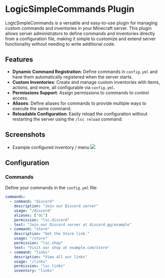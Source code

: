 # LogicSimpleCommands Plugin

LogicSimpleCommands is a versatile and easy-to-use plugin for managing custom commands and inventories in your Minecraft server. This plugin allows server administrators to define commands and inventories directly from a configuration file, making it simple to customize and extend server functionality without needing to write additional code.

## Features

- **Dynamic Command Registration**: Define commands in `config.yml` and have them automatically registered when the server starts.
- **Custom Inventories**: Create and manage custom inventories with items, actions, and more, all configurable via `config.yml`.
- **Permissions Support**: Assign permissions to commands to control access.
- **Aliases**: Define aliases for commands to provide multiple ways to execute the same command.
- **Reloadable Configuration**: Easily reload the configuration without restarting the server using the `/lsc reload` command.

## Screenshots
- Example configured inventory / menu ![](https://cdn.codearray.dev/imgs/LogicSimpleCommands-gui-1.png)  

## Configuration

### Commands

Define your commands in the `config.yml` file:

```yaml
commands:
  - command: "discord"
    description: "Join our Discord server"
    usage: "/discord"
    aliases: ["dc"]
    permission: "lsc.discord"
    text: "Join our Discord server at discord.gg/example"
  - command: "store"
    description: "Get the Store link."
    usage: "/store"
    permission: "lsc.shop"
    text: "Visit our shop at example.com/store"
  - command: "links"
    description: "View all our links"
    usage: "/links"
    permission: "lsc.links"
    inventory: "links"
```
